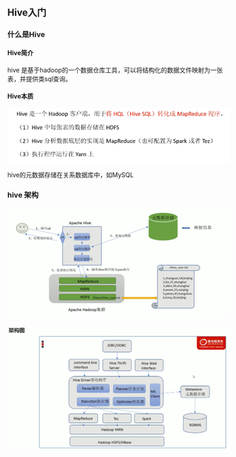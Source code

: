 ## Hive入门

### 什么是Hive

#### Hive简介

hive 是基于hadoop的一个数据仓库工具，可以将结构化的数据文件映射为一张表，并提供类sql查询。

#### Hive本质

![image-20231220165513334](images/hive/image-20231220165513334.png)

hive的元数据存储在关系数据库中，如MySQL

### hive 架构

![image-20231220182547081](images/hive/image-20231220182547081.png)

![image-20231220183015869](images/hive/image-20231220183015869.png)







